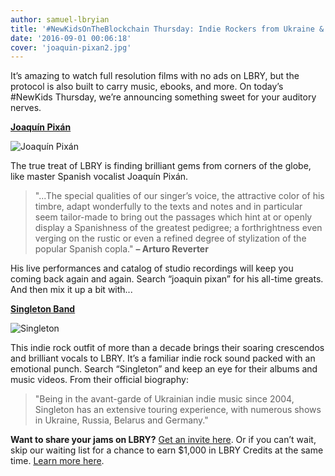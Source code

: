 ```yaml
---
author: samuel-lbryian
title: '#NewKidsOnTheBlockchain Thursday: Indie Rockers from Ukraine & Classical Singing de la Spain'
date: '2016-09-01 00:06:18'
cover: 'joaquin-pixan2.jpg'
---
```

It’s amazing to watch full resolution films with no ads on LBRY, but the protocol is also built to carry music, ebooks, and more. On today’s #NewKids Thursday, we’re announcing something sweet for your auditory nerves.

**[Joaquín Pixán](http://www.joaquinpixan.com/)** 

![Joaquín Pixán](/img/news/joaquin-pixan.png)

The true treat of LBRY is finding brilliant gems from corners of the globe, like master Spanish vocalist Joaquín Pixán.

> "...The special qualities of our singer’s voice, the attractive color of his timbre, adapt wonderfully to the texts and notes and in particular seem tailor-made to bring out the passages which hint at or openly display a Spanishness of the greatest pedigree; a forthrightness even verging on the rustic or even a refined degree of stylization of the popular Spanish copla."
**– Arturo Reverter**

His live performances and catalog of studio recordings will keep you coming back again and again. Search “joaquin pixan” for his all-time greats. And then mix it up a bit with...

**[Singleton Band](http://singleton.com.ua)**

![Singleton](/img/news/singleton-band.png)

This indie rock outfit of more than a decade brings their soaring crescendos and brilliant vocals to LBRY. It’s a familiar indie rock sound packed with an emotional punch. Search “Singleton” and keep an eye for their albums and music videos. From their official biography:


> "Being in the avant-garde of Ukrainian indie music since 2004, Singleton has an extensive touring experience, with numerous shows in Ukraine, Russia, Belarus and Germany."

**Want to share your jams on LBRY?** [Get an invite here](https://lbry.com/get). Or if you can’t wait, skip our waiting list for a chance to earn $1,000 in LBRY Credits at the same time. [Learn more here](https://lbry.com/publish).

